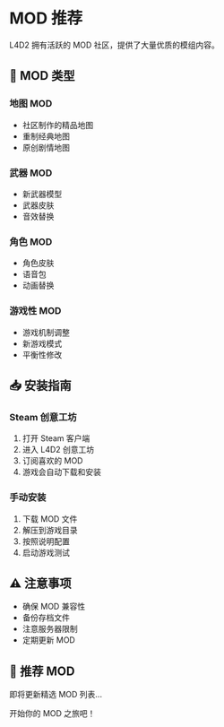 # MOD 推荐

L4D2 拥有活跃的 MOD 社区，提供了大量优质的模组内容。

## 🔧 MOD 类型

### 地图 MOD
- 社区制作的精品地图
- 重制经典地图
- 原创剧情地图

### 武器 MOD
- 新武器模型
- 武器皮肤
- 音效替换

### 角色 MOD
- 角色皮肤
- 语音包
- 动画替换

### 游戏性 MOD
- 游戏机制调整
- 新游戏模式
- 平衡性修改

## 📥 安装指南

### Steam 创意工坊
1. 打开 Steam 客户端
2. 进入 L4D2 创意工坊
3. 订阅喜欢的 MOD
4. 游戏会自动下载和安装

### 手动安装
1. 下载 MOD 文件
2. 解压到游戏目录
3. 按照说明配置
4. 启动游戏测试

## ⚠️ 注意事项

- 确保 MOD 兼容性
- 备份存档文件
- 注意服务器限制
- 定期更新 MOD

## 🌟 推荐 MOD

即将更新精选 MOD 列表...

开始你的 MOD 之旅吧！
